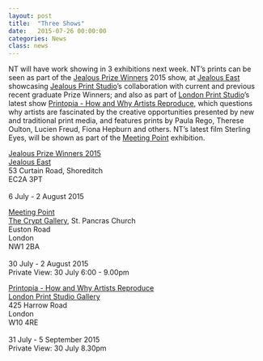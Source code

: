 ```yaml
---
layout: post
title:  "Three Shows"
date:   2015-07-26 00:00:00
categories: News
class: news
---
```


NT will have work showing in 3 exhibitions next week. 
NT’s prints can be seen as part of the <a href="http://www.jealousgallery.com/east.asp" target="_blank">Jealous Prize Winners</a> 2015 show, at <a href="http://www.jealousgallery.com" target="_blank">Jealous East</a> showcasing <a href="http://www.jealousprints.com" target="_blank">Jealous Print Studio</a>’s collaboration with current and previous recent graduate Prize Winners; and also as part of <a href="http://www.londonprintstudio.org.uk" target="_blank">London Print Studio</a>’s latest show <a href="http://www.londonprintstudio.org.uk/exhibition/how-and-why-do-artists-reproduce/" target="_blank">Printopia - How and Why Artists Reproduce</a>, which questions why artists are fascinated by the creative opportunities presented by new and traditional print media, and features prints by Paula Rego, Therese Oulton, Lucien Freud, Fiona Hepburn and others. NT’s latest film Sterling Eyes, will be shown as part of the <a href="https://meetingpointexhibition.wordpress.com" target="_blank">Meeting Point</a> exhibition.

<a href="http://www.jealousgallery.com/east.asp" target="_blank">Jealous Prize Winners 2015</a>  
<a href="http://www.jealousgallery.com" target="_blank">Jealous East</a>  
53 Curtain Road, Shoreditch  
EC2A 3PT <br><br> 
6 July - 2 August 2015  

<a href="https://meetingpointexhibition.wordpress.com" target="_blank">Meeting Point</a>  
<a href="http://www.cryptgallery.org.uk" target="_blank">The Crypt Gallery</a>, St. Pancras Church  
Euston Road  
London  
NW1 2BA <br><br> 
30 July - 2 August 2015  
Private View: 30 July 6:00 - 9.00pm  

<a href="http://www.londonprintstudio.org.uk/exhibition/how-and-why-do-artists-reproduce/" target="_blank">Printopia - How and Why Artists Reproduce</a>  
<a href="http://www.londonprintstudio.org.uk" target="_blank">London Print Studio Gallery</a>  
425 Harrow Road  
London  
W10 4RE <br><br>
31 July - 5 September 2015  
Private View: 30 July 8.30pm  
